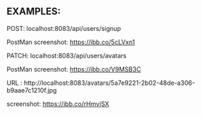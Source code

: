 ## EXAMPLES:

POST: localhost:8083/api/users/signup

PostMan screenshot: https://ibb.co/5cLVxn1

PATCH: localhost:8083/api/users/avatars

PostMan screenshot: https://ibb.co/V9MSB3C

URL : http://localhost:8083/avatars/5a7e9221-2b02-48de-a306-b9aae7c1210f.jpg

screenshot: https://ibb.co/rHmvjSX
